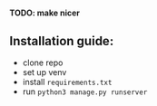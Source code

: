 #### TODO: make nicer

## Installation guide:
- clone repo
- set up venv
- install `requirements.txt`
- run `python3 manage.py runserver`
